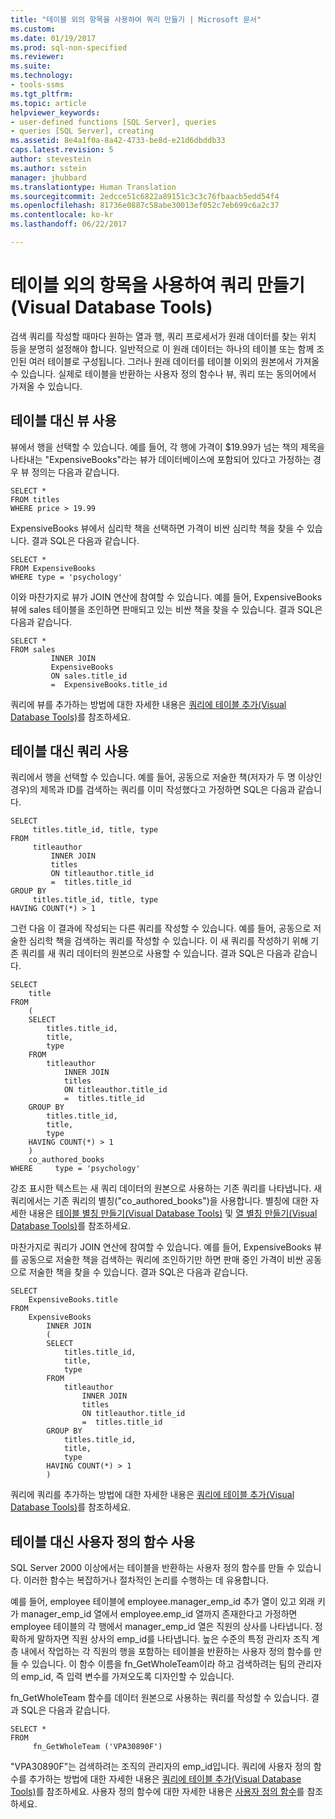 ```yaml
---
title: "테이블 외의 항목을 사용하여 쿼리 만들기 | Microsoft 문서"
ms.custom: 
ms.date: 01/19/2017
ms.prod: sql-non-specified
ms.reviewer: 
ms.suite: 
ms.technology:
- tools-ssms
ms.tgt_pltfrm: 
ms.topic: article
helpviewer_keywords:
- user-defined functions [SQL Server], queries
- queries [SQL Server], creating
ms.assetid: 8e4a1f0a-8a42-4733-be8d-e21d6dbddb33
caps.latest.revision: 5
author: stevestein
ms.author: sstein
manager: jhubbard
ms.translationtype: Human Translation
ms.sourcegitcommit: 2edcce51c6822a89151c3c3c76fbaacb5edd54f4
ms.openlocfilehash: 81736e0887c58abe30013ef052c7eb699c6a2c37
ms.contentlocale: ko-kr
ms.lasthandoff: 06/22/2017

---
```

# <a name="create-queries-using-something-besides-a-table-visual-database-tools"></a>테이블 외의 항목을 사용하여 쿼리 만들기(Visual Database Tools)
검색 쿼리를 작성할 때마다 원하는 열과 행, 쿼리 프로세서가 원래 데이터를 찾는 위치 등을 분명히 설정해야 합니다. 일반적으로 이 원래 데이터는 하나의 테이블 또는 함께 조인된 여러 테이블로 구성됩니다. 그러나 원래 데이터를 테이블 이외의 원본에서 가져올 수 있습니다. 실제로 테이블을 반환하는 사용자 정의 함수나 뷰, 쿼리 또는 동의어에서 가져올 수 있습니다.  
  
## <a name="using-a-view-in-place-of-a-table"></a>테이블 대신 뷰 사용  
뷰에서 행을 선택할 수 있습니다. 예를 들어, 각 행에 가격이 $19.99가 넘는 책의 제목을 나타내는 "ExpensiveBooks"라는 뷰가 데이터베이스에 포함되어 있다고 가정하는 경우 뷰 정의는 다음과 같습니다.  
  
```  
SELECT *  
FROM titles  
WHERE price > 19.99  
```  
  
ExpensiveBooks 뷰에서 심리학 책을 선택하면 가격이 비싼 심리학 책을 찾을 수 있습니다. 결과 SQL은 다음과 같습니다.  
  
```  
SELECT *  
FROM ExpensiveBooks  
WHERE type = 'psychology'  
```  
  
이와 마찬가지로 뷰가 JOIN 연산에 참여할 수 있습니다. 예를 들어, ExpensiveBooks 뷰에 sales 테이블을 조인하면 판매되고 있는 비싼 책을 찾을 수 있습니다. 결과 SQL은 다음과 같습니다.  
  
```  
SELECT *  
FROM sales   
         INNER JOIN   
         ExpensiveBooks   
         ON sales.title_id   
         =  ExpensiveBooks.title_id  
```  
  
쿼리에 뷰를 추가하는 방법에 대한 자세한 내용은 [쿼리에 테이블 추가&#40;Visual Database Tools&#41;](../../ssms/visual-db-tools/add-tables-to-queries-visual-database-tools.md)를 참조하세요.  
  
## <a name="using-a-query-in-place-of-a-table"></a>테이블 대신 쿼리 사용  
쿼리에서 행을 선택할 수 있습니다. 예를 들어, 공동으로 저술한 책(저자가 두 명 이상인 경우)의 제목과 ID를 검색하는 쿼리를 이미 작성했다고 가정하면 SQL은 다음과 같습니다.  
  
```  
SELECT   
     titles.title_id, title, type  
FROM   
     titleauthor   
         INNER JOIN  
         titles   
         ON titleauthor.title_id   
         =  titles.title_id   
GROUP BY   
     titles.title_id, title, type  
HAVING COUNT(*) > 1  
```  
  
그런 다음 이 결과에 작성되는 다른 쿼리를 작성할 수 있습니다. 예를 들어, 공동으로 저술한 심리학 책을 검색하는 쿼리를 작성할 수 있습니다. 이 새 쿼리를 작성하기 위해 기존 쿼리를 새 쿼리 데이터의 원본으로 사용할 수 있습니다. 결과 SQL은 다음과 같습니다.  
  
```  
SELECT   
    title  
FROM   
    (  
    SELECT   
        titles.title_id,   
        title,   
        type  
    FROM   
        titleauthor   
            INNER JOIN  
            titles   
            ON titleauthor.title_id   
            =  titles.title_id   
    GROUP BY   
        titles.title_id,   
        title,   
        type  
    HAVING COUNT(*) > 1  
    )   
    co_authored_books  
WHERE     type = 'psychology'  
```  
  
강조 표시한 텍스트는 새 쿼리 데이터의 원본으로 사용하는 기존 쿼리를 나타냅니다. 새 쿼리에서는 기존 쿼리의 별칭("co_authored_books")을 사용합니다. 별칭에 대한 자세한 내용은 [테이블 별칭 만들기&#40;Visual Database Tools&#41;](../../ssms/visual-db-tools/create-table-aliases-visual-database-tools.md) 및 [열 별칭 만들기&#40;Visual Database Tools&#41;](../../ssms/visual-db-tools/create-column-aliases-visual-database-tools.md)를 참조하세요.  
  
마찬가지로 쿼리가 JOIN 연산에 참여할 수 있습니다. 예를 들어, ExpensiveBooks 뷰를 공동으로 저술한 책을 검색하는 쿼리에 조인하기만 하면 판매 중인 가격이 비싼 공동으로 저술한 책을 찾을 수 있습니다. 결과 SQL은 다음과 같습니다.  
  
```  
SELECT   
    ExpensiveBooks.title  
FROM   
    ExpensiveBooks   
        INNER JOIN  
        (  
        SELECT   
            titles.title_id,   
            title,   
            type  
        FROM   
            titleauthor   
                INNER JOIN  
                titles   
                ON titleauthor.title_id   
                =  titles.title_id   
        GROUP BY   
            titles.title_id,   
            title,   
            type  
        HAVING COUNT(*) > 1  
        )  
```  
  
쿼리에 쿼리를 추가하는 방법에 대한 자세한 내용은 [쿼리에 테이블 추가&#40;Visual Database Tools&#41;](../../ssms/visual-db-tools/add-tables-to-queries-visual-database-tools.md)를 참조하세요.  
  
## <a name="using-a-user-defined-function-in-place-of-a-table"></a>테이블 대신 사용자 정의 함수 사용  
SQL Server 2000 이상에서는 테이블을 반환하는 사용자 정의 함수를 만들 수 있습니다. 이러한 함수는 복잡하거나 절차적인 논리를 수행하는 데 유용합니다.  
  
예를 들어, employee 테이블에 employee.manager_emp_id 추가 열이 있고 외래 키가 manager_emp_id 열에서 employee.emp_id 열까지 존재한다고 가정하면 employee 테이블의 각 행에서 manager_emp_id 열은 직원의 상사를 나타냅니다. 정확하게 말하자면 직원 상사의 emp_id를 나타냅니다. 높은 수준의 특정 관리자 조직 계층 내에서 작업하는 각 직원의 행을 포함하는 테이블을 반환하는 사용자 정의 함수를 만들 수 있습니다. 이 함수 이름을 fn_GetWholeTeam이라 하고 검색하려는 팀의 관리자의 emp_id, 즉 입력 변수를 가져오도록 디자인할 수 있습니다.  
  
fn_GetWholeTeam 함수를 데이터 원본으로 사용하는 쿼리를 작성할 수 있습니다. 결과 SQL은 다음과 같습니다.  
  
```  
SELECT *   
FROM   
     fn_GetWholeTeam ('VPA30890F')  
```  
  
"VPA30890F"는 검색하려는 조직의 관리자의 emp_id입니다. 쿼리에 사용자 정의 함수를 추가하는 방법에 대한 자세한 내용은 [쿼리에 테이블 추가&#40;Visual Database Tools&#41;](../../ssms/visual-db-tools/add-tables-to-queries-visual-database-tools.md)를 참조하세요. 사용자 정의 함수에 대한 자세한 내용은 [사용자 정의 함수](http://msdn.microsoft.com/en-us/d7ddafab-f5a6-44b0-81d5-ba96425aada4)를 참조하세요.  
  

